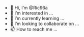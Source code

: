 - 👋 Hi, I’m @Ric96a
- 👀 I’m interested in ...
- 🌱 I’m currently learning ...
- 💞️ I’m looking to collaborate on ...
- 📫 How to reach me ...

<!---
Ric96a/Ric96a is a ✨ special ✨ repository because its `README.md` (this file) appears on your GitHub profile.
You can click the Preview link to take a look at your changes.
--->
